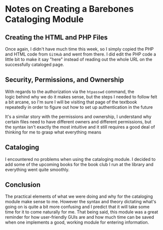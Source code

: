 # Notes on Creating a Barebones Cataloging Module

## Creating the HTML and PHP Files
Once again, I didn't have much time this week, so I simply copied 
the PHP and HTML code from `GitHub` and went from there. I did edit
the PHP code a little bit to make it say "here" instead of reading
out the whole URL on the successfully cataloged page.

## Security, Permissions, and Ownership
With regards to the authorization via the `htpasswd` command, the  
logic behind why we do it makes sense, but the steps I needed to 
follow felt a bit arcane, so I'm sure I will be visiting that page 
of the textbook repeatedly in order to figure out how to set up 
authentication in the future

It's a similar story with the permissions and ownership, I understand
why certain files need to have different owners and different permissions,
but the syntax isn't exactly the most intuitive and it still requires
a good deal of thinking for me to grasp what everything means

## Cataloging
I encountered no problems when using the cataloging module. I decided
to add some of the upcoming books for the book club I run at the library
and everything went quite smoothly.

## Conclusion
The practical elements of what we were doing and why for the cataloging module
make sense to me. However the syntax and theory dictating what's going on 
is quite a bit more confusing and I predict that it will take some time
for it to come naturally for me. That being said, this module was a great
reminder for how user-friendly GUIs are and how much time can be saved
when one implements a good, working module for entering information.
